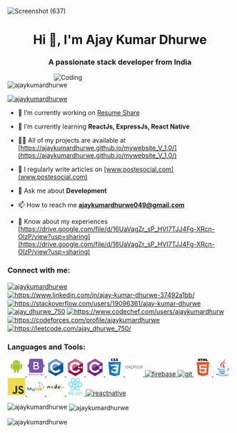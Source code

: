 <!-- this is first comment  -->
<!-- [![MasterHead](https://1.bp.blogspot.com/-7A4WynwLsMw/XbBpCXG8fHI/AAAAAAAAMt4/uOa1bpLskYgrwGbllhSu2SDj_Mig8SXJQCLcBGAsYHQ/s1600/2000_600px.gif)](https://ajaykumardhurwe.io) -->
![Screenshot (637)](https://user-images.githubusercontent.com/54279953/178101892-b9d8413e-b508-4838-b9c7-aabba38917de.png)
<h1 align="center">Hi 👋, I'm Ajay Kumar Dhurwe</h1>
<h3 align="center">A passionate stack developer from India</h3>
<img align="right" alt="Coding" width="400" src="https://cdn.dribbble.com/users/1162077/screenshots/5403918/media/d5dccb5d5818cba2c8fa0cb15fb578b3.gif">

<p align="left"> <img src="https://komarev.com/ghpvc/?username=ajaykumardhurwe&label=Profile%20views&color=0e75b6&style=flat" alt="ajaykumardhurwe" /> </p>

<p align="left"> <a href="https://twitter.com/ajaykumardhurwe" target="blank"><img src="https://img.shields.io/twitter/follow/ajaykumardhurwe?logo=twitter&style=for-the-badge" alt="ajaykumardhurwe" /></a> </p>

- 🔭 I’m currently working on [Resume Share](https://ajaykumardhurwe.github.io/mywebsite_V_1.0/)

- 🌱 I’m currently learning **ReactJs, ExpressJs, React Native**

- 👨‍💻 All of my projects are available at [https://ajaykumardhurwe.github.io/mywebsite_V_1.0/](https://ajaykumardhurwe.github.io/mywebsite_V_1.0/)

- 📝 I regularly write articles on [www.postesocial.com](www.postesocial.com)

- 💬 Ask me about **Development**

- 📫 How to reach me **ajaykumardhurwe049@gmail.com**

- 📄 Know about my experiences [https://drive.google.com/file/d/16UaVagZr_sP_HVI7TJJ4Fg-XRcn-OlzP/view?usp=sharing](https://drive.google.com/file/d/16UaVagZr_sP_HVI7TJJ4Fg-XRcn-OlzP/view?usp=sharing)

<h3 align="left">Connect with me:</h3>
<p align="left">
<a href="https://twitter.com/ajaykumardhurwe" target="blank"><img align="center" src="https://raw.githubusercontent.com/rahuldkjain/github-profile-readme-generator/master/src/images/icons/Social/twitter.svg" alt="ajaykumardhurwe" height="30" width="40" /></a>
<a href="https://www.linkedin.com/in/ajay-kumar-dhurwe-37492a1bb/" target="blank"><img align="center" src="https://raw.githubusercontent.com/rahuldkjain/github-profile-readme-generator/master/src/images/icons/Social/linked-in-alt.svg" alt="https://www.linkedin.com/in/ajay-kumar-dhurwe-37492a1bb/" height="30" width="40" /></a>
<a href="https://stackoverflow.com/users/https://stackoverflow.com/users/19096361/ajay-kumar-dhurwe" target="blank"><img align="center" src="https://raw.githubusercontent.com/rahuldkjain/github-profile-readme-generator/master/src/images/icons/Social/stack-overflow.svg" alt="https://stackoverflow.com/users/19096361/ajay-kumar-dhurwe" height="30" width="40" /></a>
<a href="https://instagram.com/ajay_dhurwe_750" target="blank"><img align="center" src="https://raw.githubusercontent.com/rahuldkjain/github-profile-readme-generator/master/src/images/icons/Social/instagram.svg" alt="ajay_dhurwe_750" height="30" width="40" /></a>
<a href="https://www.codechef.com/users/https://www.codechef.com/users/ajaykumardhurw" target="blank"><img align="center" src="https://cdn.jsdelivr.net/npm/simple-icons@3.1.0/icons/codechef.svg" alt="https://www.codechef.com/users/ajaykumardhurw" height="30" width="40" /></a>
<a href="https://codeforces.com/profile/https://codeforces.com/profile/ajaykumardhurwe" target="blank"><img align="center" src="https://raw.githubusercontent.com/rahuldkjain/github-profile-readme-generator/master/src/images/icons/Social/codeforces.svg" alt="https://codeforces.com/profile/ajaykumardhurwe" height="30" width="40" /></a>
<a href="https://www.leetcode.com/https://leetcode.com/ajay_dhurwe_750/" target="blank"><img align="center" src="https://raw.githubusercontent.com/rahuldkjain/github-profile-readme-generator/master/src/images/icons/Social/leet-code.svg" alt="https://leetcode.com/ajay_dhurwe_750/" height="30" width="40" /></a>
</p>

<h3 align="left">Languages and Tools:</h3>
<p align="left"> <a href="https://developer.android.com" target="_blank" rel="noreferrer"> <img src="https://raw.githubusercontent.com/devicons/devicon/master/icons/android/android-original-wordmark.svg" alt="android" width="40" height="40"/> </a> <a href="https://getbootstrap.com" target="_blank" rel="noreferrer"> <img src="https://raw.githubusercontent.com/devicons/devicon/master/icons/bootstrap/bootstrap-plain-wordmark.svg" alt="bootstrap" width="40" height="40"/> </a> <a href="https://www.cprogramming.com/" target="_blank" rel="noreferrer"> <img src="https://raw.githubusercontent.com/devicons/devicon/master/icons/c/c-original.svg" alt="c" width="40" height="40"/> </a> <a href="https://www.w3schools.com/cpp/" target="_blank" rel="noreferrer"> <img src="https://raw.githubusercontent.com/devicons/devicon/master/icons/cplusplus/cplusplus-original.svg" alt="cplusplus" width="40" height="40"/> </a> <a href="https://www.w3schools.com/cs/" target="_blank" rel="noreferrer"> <img src="https://raw.githubusercontent.com/devicons/devicon/master/icons/csharp/csharp-original.svg" alt="csharp" width="40" height="40"/> </a> <a href="https://www.w3schools.com/css/" target="_blank" rel="noreferrer"> <img src="https://raw.githubusercontent.com/devicons/devicon/master/icons/css3/css3-original-wordmark.svg" alt="css3" width="40" height="40"/> </a> <a href="https://expressjs.com" target="_blank" rel="noreferrer"> <img src="https://raw.githubusercontent.com/devicons/devicon/master/icons/express/express-original-wordmark.svg" alt="express" width="40" height="40"/> </a> <a href="https://firebase.google.com/" target="_blank" rel="noreferrer"> <img src="https://www.vectorlogo.zone/logos/firebase/firebase-icon.svg" alt="firebase" width="40" height="40"/> </a> <a href="https://git-scm.com/" target="_blank" rel="noreferrer"> <img src="https://www.vectorlogo.zone/logos/git-scm/git-scm-icon.svg" alt="git" width="40" height="40"/> </a> <a href="https://www.w3.org/html/" target="_blank" rel="noreferrer"> <img src="https://raw.githubusercontent.com/devicons/devicon/master/icons/html5/html5-original-wordmark.svg" alt="html5" width="40" height="40"/> </a> <a href="https://www.java.com" target="_blank" rel="noreferrer"> <img src="https://raw.githubusercontent.com/devicons/devicon/master/icons/java/java-original.svg" alt="java" width="40" height="40"/> </a> <a href="https://developer.mozilla.org/en-US/docs/Web/JavaScript" target="_blank" rel="noreferrer"> <img src="https://raw.githubusercontent.com/devicons/devicon/master/icons/javascript/javascript-original.svg" alt="javascript" width="40" height="40"/> </a> <a href="https://www.mysql.com/" target="_blank" rel="noreferrer"> <img src="https://raw.githubusercontent.com/devicons/devicon/master/icons/mysql/mysql-original-wordmark.svg" alt="mysql" width="40" height="40"/> </a> <a href="https://nodejs.org" target="_blank" rel="noreferrer"> <img src="https://raw.githubusercontent.com/devicons/devicon/master/icons/nodejs/nodejs-original-wordmark.svg" alt="nodejs" width="40" height="40"/> </a> <a href="https://reactjs.org/" target="_blank" rel="noreferrer"> <img src="https://raw.githubusercontent.com/devicons/devicon/master/icons/react/react-original-wordmark.svg" alt="react" width="40" height="40"/> </a> <a href="https://reactnative.dev/" target="_blank" rel="noreferrer"> <img src="https://reactnative.dev/img/header_logo.svg" alt="reactnative" width="40" height="40"/> </a> </p>

<p><img align="left" src="https://github-readme-stats.vercel.app/api/top-langs?username=ajaykumardhurwe&show_icons=true&locale=en&layout=compact" alt="ajaykumardhurwe" /></p>

<p>&nbsp;<img align="center" src="https://github-readme-stats.vercel.app/api?username=ajaykumardhurwe&show_icons=true&locale=en" alt="ajaykumardhurwe" /></p>

<p><img align="center" src="https://github-readme-streak-stats.herokuapp.com/?user=ajaykumardhurwe&" alt="ajaykumardhurwe" /></p>
